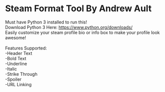 # Steam Format Tool By Andrew Ault
Must have Python 3 installed to run this!\
Download Python 3 Here: https://www.python.org/downloads/ \
Easily customize your steam profile bio or info box to make your profile look awesome!\
\
Features Supported:\
-Header Text\
-Bold Text\
-Underline\
-Italic\
-Strike Through\
-Spoiler\
-URL Linking
